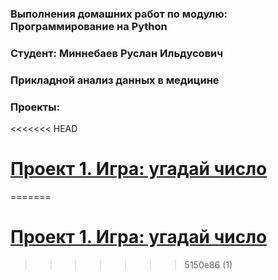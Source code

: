 
### Выполнения домашних работ по модулю: Программирование на Python
### Студент: Миннебаев Руслан Ильдусович
### Прикладной анализ данных в медицине
### Проекты:
<<<<<<< HEAD
# [Проект 1. Игра: угадай число](https://github.com/Rinengen/SF_HW)
=======
# [Проект 1. Игра: угадай число](https://github.com/Rinengen/SF_HW/tree/SF_HW/project_1)

>>>>>>> 5150e86 (1)
